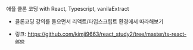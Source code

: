 애플 클론 코딩 with React, Typescript, vanilaExtract
  - 클론코딩 강의를 들으면서 리액트/타입스크립트 환경에서 따라해보기

* 링크: https://github.com/kimji9663/react_study2/tree/master/ts-react-app
